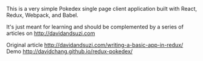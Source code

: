 This is a very simple Pokedex single page client application built with React, Redux, Webpack, and Babel.

It's just meant for learning and should be complemented by a series of articles on http://davidandsuzi.com

Original article http://davidandsuzi.com/writing-a-basic-app-in-redux/
Demo http://davidchang.github.io/redux-pokedex/
